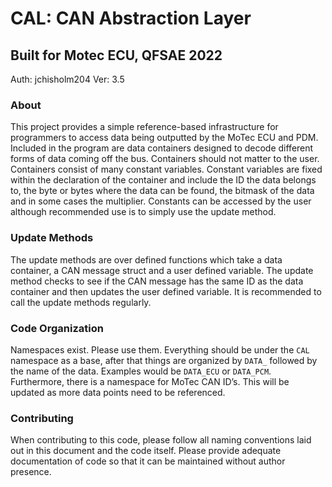 # CAL: CAN Abstraction Layer
## Built for Motec ECU, QFSAE 2022
Auth: jchisholm204
Ver: 3.5

### About
This project provides a simple reference-based infrastructure for programmers to access data being outputted by the MoTec ECU and PDM.  Included in the program are data containers designed to decode different forms of data coming off the bus.  Containers should not matter to the user. Containers consist of many constant variables. Constant variables are fixed within the declaration of the container and include the ID the data belongs to, the byte or bytes where the data can be found, the bitmask of the data and in some cases the multiplier.  Constants can be accessed by the user although recommended use is to simply use the update method.

### Update Methods
The update methods are over defined functions which take a data container, a CAN message struct and a user defined variable.  The update method checks to see if the CAN message has the same ID as the data container and then updates the user defined variable.  It is recommended to call the update methods regularly.

### Code Organization
Namespaces exist.  Please use them.  Everything should be under the `CAL` namespace as a base, after that things are organized by `DATA_` followed by the name of the data.  Examples would be `DATA_ECU` or `DATA_PCM`. Furthermore, there is a namespace for MoTec CAN ID’s.  This will be updated as more data points need to be referenced.

### Contributing
When contributing to this code, please follow all naming conventions laid out in this document and the code itself.  Please provide adequate documentation of code so that it can be maintained without author presence.
